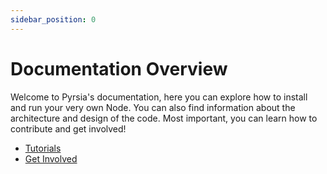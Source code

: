 ```yaml
---
sidebar_position: 0
---
```


# Documentation Overview

Welcome to Pyrsia's documentation, here you can explore how to install and run your very own Node. You can also
find information about the architecture and design of the code. Most important, you can learn how to contribute
and get involved!

<!-- markdown-link-check-disable -->

- [Tutorials](/docs/tutorials/)
- [Get Involved](/docs/get_involved/)
